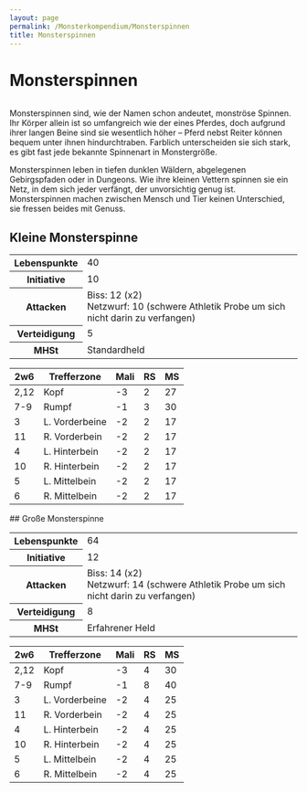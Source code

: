 ```yaml
---
layout: page
permalink: /Monsterkompendium/Monsterspinnen
title: Monsterspinnen
---
```


# Monsterspinnen

<img alt="" src="{{ site.baseurl }}/assets/pics/weltenbuch/gallery/monster/tn2/monsterspinne.jpg" />

Monsterspinnen sind, wie der Namen schon andeutet, monströse Spinnen. Ihr Körper allein ist so umfangreich wie der eines Pferdes, doch aufgrund ihrer langen Beine sind sie wesentlich höher &ndash; Pferd nebst Reiter können bequem unter ihnen hindurchtraben. Farblich unterscheiden sie sich stark, es gibt fast jede bekannte Spinnenart in Monstergröße.

Monsterspinnen leben in tiefen dunklen Wäldern, abgelegenen Gebirgspfaden oder in Dungeons. Wie ihre kleinen Vettern spinnen sie ein Netz, in dem sich jeder verfängt, der unvorsichtig genug ist. Monsterspinnen machen zwischen Mensch und Tier keinen Unterschied, sie fressen beides mit Genuss.

## Kleine Monsterspinne

<table>
<tbody>
<tr><th>Lebenspunkte</th><td>40</td></tr>
<tr><th>Initiative</th><td>10</td></tr>
<tr><th>Attacken</th><td>Biss: 12 (x2)<br/>
Netzwurf: 10 (schwere Athletik Probe um sich nicht darin zu verfangen)</td></tr>
<tr><th>Verteidigung</th><td>5</td></tr>
<tr><th>MHSt</th><td>Standardheld</td></tr>
</tbody>
</table>
<table>
<thead>
<tr><th>2w6</th><th>Trefferzone</th><th>Mali</th><th>RS</th><th>MS</th></tr>
</thead>
<tbody>
<tr><td>2,12</td><td>Kopf</td><td>-3</td><td>2</td><td>27</td></tr>
<tr><td>7-9</td><td>Rumpf</td><td>-1</td><td>3</td><td>30</td></tr>
<tr><td>3</td><td>L. Vorderbeine</td><td>-2</td><td>2</td><td>17</td></tr>
<tr><td>11</td><td>R. Vorderbein</td><td>-2</td><td>2</td><td>17</td></tr>
<tr><td>4</td><td>L. Hinterbein</td><td>-2</td><td>2</td><td>17</td></tr>
<tr><td>10</td><td>R. Hinterbein</td><td>-2</td><td>2</td><td>17</td></tr>
<tr><td>5</td><td>L. Mittelbein</td><td>-2</td><td>2</td><td>17</td></tr>
<tr><td>6</td><td>R. Mittelbein</td><td>-2</td><td>2</td><td>17</td></tr>
</tbody>
</table>
## Große Monsterspinne

<table>
<tbody>
<tr><th>Lebenspunkte</th><td>64</td></tr>
<tr><th>Initiative</th><td>12</td></tr>
<tr><th>Attacken</th><td>Biss: 14 (x2)<br/>
Netzwurf: 14 (schwere Athletik Probe um sich nicht darin zu verfangen)</td></tr>
<tr><th>Verteidigung</th><td>8</td></tr>
<tr><th>MHSt</th><td>Erfahrener Held</td></tr>
</tbody>
</table>
<table>
<thead>
<tr><th>2w6</th><th>Trefferzone</th><th>Mali</th><th>RS</th><th>MS</th></tr>
</thead>
<tbody>
<tr><td>2,12</td><td>Kopf</td><td>-3</td><td>4</td><td>30</td></tr>
<tr><td>7-9</td><td>Rumpf</td><td>-1</td><td>8</td><td>40</td></tr>
<tr><td>3</td><td>L. Vorderbeine</td><td>-2</td><td>4</td><td>25</td></tr>
<tr><td>11</td><td>R. Vorderbein</td><td>-2</td><td>4</td><td>25</td></tr>
<tr><td>4</td><td>L. Hinterbein</td><td>-2</td><td>4</td><td>25</td></tr>
<tr><td>10</td><td>R. Hinterbein</td><td>-2</td><td>4</td><td>25</td></tr>
<tr><td>5</td><td>L. Mittelbein</td><td>-2</td><td>4</td><td>25</td></tr>
<tr><td>6</td><td>R. Mittelbein</td><td>-2</td><td>4</td><td>25</td></tr>
</tbody>
</table>
